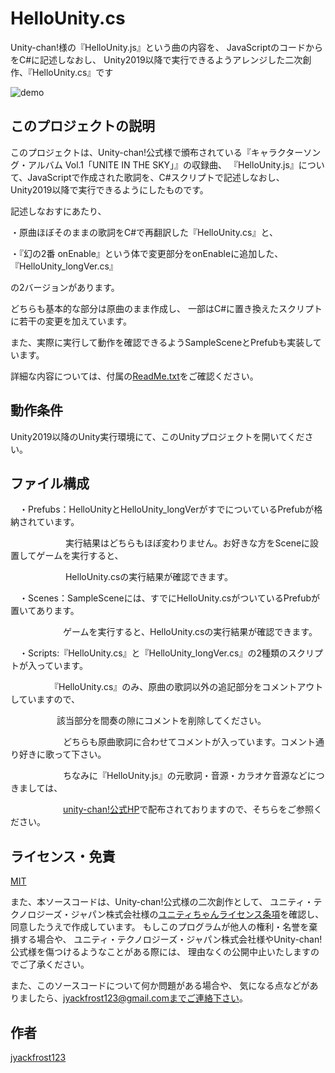# HelloUnity.cs
Unity-chan!様の『HelloUnity.js』という曲の内容を、
JavaScriptのコードからをC#に記述しなおし、
Unity2019以降で実行できるようアレンジした二次創作、『HelloUnity.cs』です

![demo](https://user-images.githubusercontent.com/33057576/121231497-70b8af00-c8cb-11eb-8eba-ccff80baecc4.gif)

## このプロジェクトの説明
このプロジェクトは、Unity-chan!公式様で頒布されている『キャラクターソング・アルバム Vol.1「UNITE IN THE SKY」』の収録曲、
『HelloUnity.js』について、JavaScriptで作成された歌詞を、C#スクリプトで記述しなおし、Unity2019以降で実行できるようにしたものです。

記述しなおすにあたり、

・原曲ほぼそのままの歌詞をC#で再翻訳した『HelloUnity.cs』と、

・『幻の2番 onEnable』という体で変更部分をonEnableに追加した、『HelloUnity_longVer.cs』

の2バージョンがあります。

どちらも基本的な部分は原曲のまま作成し、
一部はC#に置き換えたスクリプトに若干の変更を加えています。

また、実際に実行して動作を確認できるようSampleSceneとPrefubも実装しています。

詳細な内容については、付属の[ReadMe.txt](https://github.com/jyackfrost123/HelloUnity.cs/blob/master/Assets/ReadMe.txt)をご確認ください。

## 動作条件
Unity2019以降のUnity実行環境にて、このUnityプロジェクトを開いてください。

## ファイル構成
　・Prefubs：HelloUnityとHelloUnity_longVerがすでについているPrefubが格納されています。
 
　　　　　　 実行結果はどちらもほぼ変わりません。お好きな方をSceneに設置してゲームを実行すると、
 
 　　　　　　 HelloUnity.csの実行結果が確認できます。

　・Scenes：SampleSceneには、すでにHelloUnity.csがついているPrefubが置いてあります。
 
　　　　　　ゲームを実行すると、HelloUnity.csの実行結果が確認できます。

　・Scripts:『HelloUnity.cs』と『HelloUnity_longVer.cs』の2種類のスクリプトが入っています。
 
  　　　　　『HelloUnity.cs』のみ、原曲の歌詞以外の追記部分をコメントアウトしていますので、
       
  　　　　　 該当部分を間奏の隙にコメントを削除してください。
 
 　　　　　　どちらも原曲歌詞に合わせてコメントが入っています。コメント通り好きに歌って下さい。
       
  　　　　　　ちなみに『HelloUnity.js』の元歌詞・音源・カラオケ音源などにつきましては、
        
  　　　　　　[unity-chan!公式HP](https://unity-chan.com/)で配布されておりますので、そちらをご参照ください。


## ライセンス・免責

[MIT](https://github.com/jyackfrost123/HelloUnity.cs/blob/master/Assets/MIT_Licence.txt)

また、本ソースコードは、Unity-chan!公式様の二次創作として、
ユニティ・テクノロジーズ・ジャパン株式会社様の[ユニティちゃんライセンス条項](https://unity-chan.com/contents/guideline/)を確認し、
同意したうえで作成しています。
もしこのプログラムが他人の権利・名誉を棄損する場合や、
ユニティ・テクノロジーズ・ジャパン株式会社様やUnity-chan!公式様を傷つけるようなことがある際には、
理由なくの公開中止いたしますのでご了承ください。

また、このソースコードについて何か問題がある場合や、
気になる点などがありましたら、jyackfrost123@gmail.comまでご連絡下さい。

## 作者

[jyackfrost123](https://github.com/jyackfrost123)

